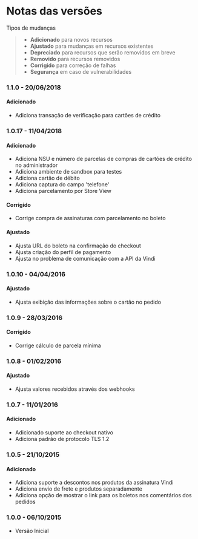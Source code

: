 # Notas das versões

Tipos de mudanças
>- **Adicionado** para novos recursos
>- **Ajustado** para mudanças em recursos existentes
>- **Depreciado** para recursos que serão removidos em breve
>- **Removido** para recursos removidos
>- **Corrigido** para correção de falhas
>- **Segurança** em caso de vulnerabilidades

### 1.1.0 - 20/06/2018
#### Adicionado
- Adiciona transação de verificação para cartões de crédito

### 1.0.17 - 11/04/2018
#### Adicionado
- Adiciona NSU e número de parcelas de compras de cartões de crédito no administrador
- Adiciona ambiente de sandbox para testes
- Adiciona cartão de débito
- Adiciona captura do campo 'telefone'
- Adiciona parcelamento por Store View

#### Corrigido
- Corrige compra de assinaturas com parcelamento no boleto

#### Ajustado
- Ajusta URL do boleto na confirmação do checkout
- Ajusta criação do perfil de pagamento
- Ajusta no problema de comunicação com a API da Vindi

### 1.0.10 - 04/04/2016
#### Ajustado
- Ajusta exibição das informações sobre o cartão no pedido

### 1.0.9 - 28/03/2016
#### Corrigido
- Corrige cálculo de parcela mínima

### 1.0.8 - 01/02/2016
#### Ajustado
- Ajusta valores recebidos através dos webhooks

### 1.0.7 - 11/01/2016
#### Adicionado
- Adicionado suporte ao checkout nativo
- Adiciona padrão de protocolo TLS 1.2

### 1.0.5 - 21/10/2015
#### Adicionado
- Adiciona suporte a descontos nos produtos da assinatura Vindi
- Adiciona envio de frete e produtos separadamente
- Adiciona opção de mostrar o link para os boletos nos comentários dos pedidos

### 1.0.0 - 06/10/2015
- Versão Inicial
